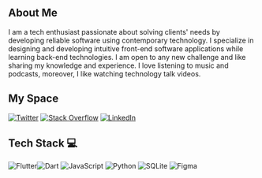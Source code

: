 ## About Me 

I am a tech enthusiast passionate about solving clients' needs by developing reliable software using contemporary technology.
I specialize in designing and developing intuitive front-end software applications while learning back-end technologies.
I am open to any new challenge and like sharing my knowledge and experience.
I love listening to music and podcasts, moreover, I like watching technology talk videos. 

## My Space

[![Twitter](https://img.shields.io/badge/Twitter-%231DA1F2.svg?logo=Twitter&logoColor=white)](https://twitter.com/michills7) [![Stack Overflow](https://img.shields.io/badge/-Stackoverflow-FE7A16?logo=stack-overflow&logoColor=white)](https://stackoverflow.com/users/19803741/michael-ofosu-darko)  [![LinkedIn](https://img.shields.io/badge/LinkedIn-%230077B5.svg?logo=linkedin&logoColor=white)](http://linkedin.com/in/michael-ofosu-darko-132790184)

## Tech Stack 💻

![Flutter](https://img.shields.io/badge/Flutter-%2302569B.svg?style=for-the-badge&logo=Flutter&logoColor=white)![Dart](https://img.shields.io/badge/dart-%230175C2.svg?style=for-the-badge&logo=dart&logoColor=white)  ![JavaScript](https://img.shields.io/badge/javascript-%23323330.svg?style=for-the-badge&logo=javascript&logoColor=%23F7DF1E)  ![Python](https://img.shields.io/badge/python-3670A0?style=for-the-badge&logo=python&logoColor=ffdd54) ![SQLite](https://img.shields.io/badge/sqlite-%2307405e.svg?style=for-the-badge&logo=sqlite&logoColor=white) ![Figma](https://img.shields.io/badge/figma-%23F24E1E.svg?style=for-the-badge&logo=figma&logoColor=white) 


<!--
# 📊GitHub Stats :

![](https://github-readme-stats.vercel.app/api?username=silver-ware&theme=blue-green&hide_border=true&include_all_commits=true&count_private=false)<br/>
![](https://github-readme-streak-stats.herokuapp.com/?user=silver-ware&theme=blue-green&hide_border=true)<br/>
![](https://github-readme-stats.vercel.app/api/top-langs/?username=silver-ware&theme=blue-green&hide_border=true&include_all_commits=true&count_private=false&layout=compact)
![C](https://img.shields.io/badge/c-%2300599C.svg?style=for-the-badge&logo=c&logoColor=white) 
![C++](https://img.shields.io/badge/c++-%2300599C.svg?style=for-the-badge&logo=c%2B%2B&logoColor=white)
![NodeJS](https://img.shields.io/badge/node.js-6DA55F?style=for-the-badge&logo=node.js&logoColor=white)
[![Instagram](https://img.shields.io/badge/Instagram-%23E4405F.svg?logo=Instagram&logoColor=white)](https://instagram.com/intelsense7)
[![Facebook](https://img.shields.io/badge/Facebook-%231877F2.svg?logo=Facebook&logoColor=white)](https://facebook.com/michael.darko.714) 
![Express.js](https://img.shields.io/badge/express.js-%23404d59.svg?style=for-the-badge&logo=express&logoColor=%2361DAFB) 
![NPM](https://img.shields.io/badge/NPM-%23000000.svg?style=for-the-badge&logo=npm&logoColor=white)
-->
